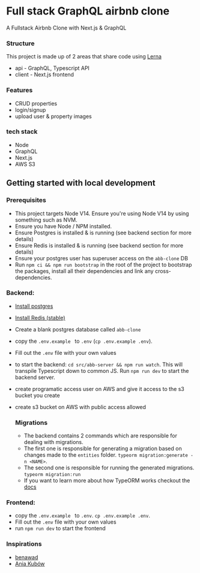 # Full stack GraphQL airbnb clone 

A Fullstack Airbnb Clone with Next.js & GraphQL

### Structure 
This project is made up of 2 areas that share code using <a href='https://lerna.js.org/' target="_blank">Lerna</a>

* api - GraphQL, Typescript API 
* client - Next.js frontend 

### Features 
* CRUD properties 
* login/signup 
* upload user & property images 

### tech stack
* Node
* GraphQL
* Next.js
* AWS S3 

## Getting started with local development 

### Prerequisites
* This project targets Node V14. Ensure you're using Node V14 by using something such as NVM. 
* Ensure you have Node / NPM installed.
* Ensure Postgres is installed & is running (see backend section for more details)
* Ensure Redis is installed & is running (see backend section for more details)
* Ensure your postgres user has superuser access on the `abb-clone` DB
* Run `npm ci && npm run bootstrap` in the root of the project to bootstrap the packages, install all their dependencies and link any cross-dependencies.

### Backend: 
* [Install postgres](https://www.postgresql.org/download/)
* [Install Redis (stable)](https://redis.io/download)
* Create a blank postgres database called `abb-clone`
* copy the `.env.example ` to `.env` (`cp .env.example .env`).
* Fill out the `.env` file with your own values
* to start the backend: `cd src/abb-server && npm run watch`. This will transpile Typescript down to common JS. Run `npm run dev` to start the backend server.
* create programatic access user on AWS and give it access to the s3 bucket you create
* create s3 bucket on AWS with public access allowed 

    ### Migrations 
    * The backend contains 2 commands which are responsible for dealing with migrations. 
    * The first one is responsible for generating a migration based on changes made to the `entities` folder. `typeorm migration:generate -n <NAME>`. 
    * The second one is responsible for running the generated migrations. `typeorm migration:run`
    * If you want to learn more about how TypeORM works checkout the [docs](https://typeorm.io/#/)
  
### Frontend: 
* copy the `.env.example ` to `.env`. `cp .env.example .env`. 
* Fill out the `.env` file with your own values
* run `npm run dev` to start the frontend


### Inspirations 
* [benawad](https://github.com/benawad)
* [Ania Kubów](https://twitter.com/ania_kubow)
